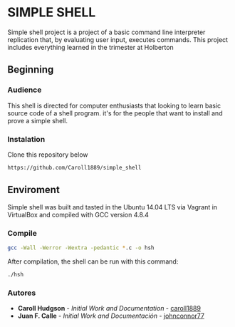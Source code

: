 # SIMPLE SHELL

Simple shell project is a project of a basic command line interpreter replication that, by evaluating user input, executes commands. This project includes everything learned in the trimester at Holberton 

## Beginning

### Audience
This shell is directed for computer enthusiasts that looking to learn basic source code of a shell program. it's for the people that want to install and prove a simple shell.
 
### Instalation
Clone this repository below
 
```bash
https://github.com/Caroll1889/simple_shell
```
## Enviroment 
Simple shell was built and tasted in the Ubuntu 14.04 LTS via Vagrant in VirtualBox and compiled with GCC version 4.8.4

### Compile

```bash
gcc -Wall -Werror -Wextra -pedantic *.c -o hsh
```
After compilation, the shell can be run with this command:

```bash
./hsh
```

### Autores 

* **Caroll Hudgson** - *Initial Work and Documentation* - [caroll1889](https://github.com/Caroll1889)
* **Juan F. Calle** - *Initial Work and Documentación* - [johnconnor77](https://github.com/johnconnor77)
 



